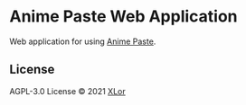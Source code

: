 # Anime Paste Web Application

Web application for using [Anime Paste](https://github.com/XLorPaste/AnimePaste).

## License

AGPL-3.0 License © 2021 [XLor](https://github.com/yjl9903)
